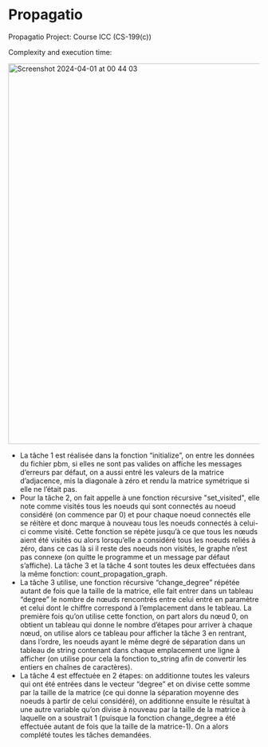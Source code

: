 # Propagatio
Propagatio Project: Course ICC (CS-199(c))


Complexity and execution time:

<img width="764" alt="Screenshot 2024-04-01 at 00 44 03" src="https://github.com/mehdi533/Propagatio/assets/113531778/a567c588-98a8-42d9-9bcf-7cd3bce8ae96">

* La tâche 1 est réalisée dans la fonction “initialize”, on entre les données du fichier pbm, si elles ne sont pas valides on affiche les messages d’erreurs par défaut, on a aussi entré les valeurs de la matrice d’adjacence, mis la diagonale à zéro et rendu la matrice symétrique si elle ne l’était pas. 
* Pour la tâche 2, on fait appelle à une fonction récursive "set_visited", elle note comme visités tous les noeuds qui sont connectés au noeud considéré (on commence par 0) et pour chaque noeud connectés elle se réitère et donc marque à nouveau tous les noeuds connectés à celui-ci comme visité. Cette fonction se répète jusqu’à ce que tous les nœuds aient été visités ou alors lorsqu’elle a considéré tous les noeuds reliés à zéro, dans ce cas là si il reste des noeuds non visités, le graphe n’est pas connexe (on quitte le programme et un message par défaut s’affiche). La tâche 3 et la tâche 4 sont toutes les deux effectuées dans la même fonction: count_propagation_graph. 
* La tâche 3 utilise, une fonction récursive “change_degree” répétée autant de fois que la taille de la matrice, elle fait entrer dans un tableau “degree” le nombre de nœuds rencontrés entre celui entré en paramètre et celui dont le chiffre correspond à l’emplacement dans le tableau. La première fois qu’on utilise cette fonction, on part alors du nœud 0, on obtient un tableau qui donne le nombre d’étapes pour arriver à chaque nœud, on utilise alors ce tableau pour afficher la tâche 3 en rentrant, dans l’ordre, les noeuds ayant le même degré de séparation dans un tableau de string contenant dans chaque emplacement une ligne à afficher (on utilise pour cela la fonction to_string afin de convertir les entiers en chaînes de caractères). 
* La tâche 4 est effectuée en 2 étapes: on additionne toutes les valeurs qui ont été entrées dans le vecteur “degree” et on divise cette somme par la taille de la matrice (ce qui donne la séparation moyenne des noeuds à partir de celui considéré), on additionne ensuite le résultat à une autre variable qu’on divise à nouveau par la taille de la matrice à laquelle on a soustrait 1 (puisque la fonction change_degree a été effectuée autant de fois que la taille de la matrice-1). On a alors complété toutes les tâches demandées.
